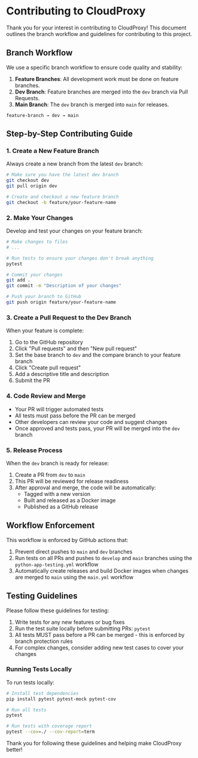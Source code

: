 # Contributing to CloudProxy

Thank you for your interest in contributing to CloudProxy! This document outlines the branch workflow and guidelines for contributing to this project.

## Branch Workflow

We use a specific branch workflow to ensure code quality and stability:

1. **Feature Branches**: All development work must be done on feature branches.
2. **Dev Branch**: Feature branches are merged into the `dev` branch via Pull Requests.
3. **Main Branch**: The `dev` branch is merged into `main` for releases.

```
feature-branch → dev → main
```

## Step-by-Step Contributing Guide

### 1. Create a New Feature Branch

Always create a new branch from the latest `dev` branch:

```bash
# Make sure you have the latest dev branch
git checkout dev
git pull origin dev

# Create and checkout a new feature branch
git checkout -b feature/your-feature-name
```

### 2. Make Your Changes

Develop and test your changes on your feature branch:

```bash
# Make changes to files
# ...

# Run tests to ensure your changes don't break anything
pytest

# Commit your changes
git add .
git commit -m "Description of your changes"

# Push your branch to GitHub
git push origin feature/your-feature-name
```

### 3. Create a Pull Request to the Dev Branch

When your feature is complete:

1. Go to the GitHub repository
2. Click "Pull requests" and then "New pull request"
3. Set the base branch to `dev` and the compare branch to your feature branch
4. Click "Create pull request"
5. Add a descriptive title and description
6. Submit the PR

### 4. Code Review and Merge

- Your PR will trigger automated tests
- All tests must pass before the PR can be merged
- Other developers can review your code and suggest changes
- Once approved and tests pass, your PR will be merged into the `dev` branch

### 5. Release Process

When the `dev` branch is ready for release:

1. Create a PR from `dev` to `main`
2. This PR will be reviewed for release readiness
3. After approval and merge, the code will be automatically:
   - Tagged with a new version
   - Built and released as a Docker image
   - Published as a GitHub release

## Workflow Enforcement

This workflow is enforced by GitHub actions that:

1. Prevent direct pushes to `main` and `dev` branches
2. Run tests on all PRs and pushes to `develop` and `main` branches using the `python-app-testing.yml` workflow 
3. Automatically create releases and build Docker images when changes are merged to `main` using the `main.yml` workflow

## Testing Guidelines

Please follow these guidelines for testing:

1. Write tests for any new features or bug fixes
2. Run the test suite locally before submitting PRs: `pytest`
3. All tests MUST pass before a PR can be merged - this is enforced by branch protection rules
4. For complex changes, consider adding new test cases to cover your changes

### Running Tests Locally

To run tests locally:

```bash
# Install test dependencies
pip install pytest pytest-mock pytest-cov

# Run all tests
pytest

# Run tests with coverage report
pytest --cov=./ --cov-report=term
```

Thank you for following these guidelines and helping make CloudProxy better! 